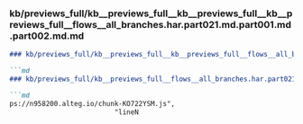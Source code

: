 ### kb/previews_full/kb__previews_full__kb__previews_full__kb__previews_full__flows__all_branches.har.part021.md.part001.md.part002.md.md

```md
### kb/previews_full/kb__previews_full__kb__previews_full__flows__all_branches.har.part021.md.part001.md.part002.md

```md
### kb/previews_full/kb__previews_full__flows__all_branches.har.part021.md.part001.md (part 002)

```md
ps://n958200.alteg.io/chunk-KO722YSM.js",
                          "lineN
```

```

```

```
